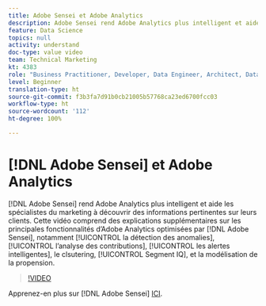 ```yaml
---
title: Adobe Sensei et Adobe Analytics
description: Adobe Sensei rend Adobe Analytics plus intelligent et aide les spécialistes du marketing à découvrir des informations pertinentes sur leurs clients. Cette vidéo comprend des explications supplémentaires sur les principales fonctionnalités dʼAdobe Analytics optimisées par Adobe Sensei, notamment la détection des anomalies, lʼanalyse des contributions, les alertes intelligentes, le clustering, Segment IQ et la modélisation de la propension.
feature: Data Science
topics: null
activity: understand
doc-type: value video
team: Technical Marketing
kt: 4383
role: "Business Practitioner, Developer, Data Engineer, Architect, Data Architect, Administrator, Leader"
level: Beginner
translation-type: ht
source-git-commit: f3b3fa7d91b0cb21005b57768ca23ed6700fcc03
workflow-type: ht
source-wordcount: '112'
ht-degree: 100%

---
```



# [!DNL Adobe Sensei] et Adobe Analytics

[!DNL Adobe Sensei] rend Adobe Analytics plus intelligent et aide les spécialistes du marketing à découvrir des informations pertinentes sur leurs clients. Cette vidéo comprend des explications supplémentaires sur les principales fonctionnalités dʼAdobe Analytics optimisées par [!DNL Adobe Sensei], notamment [!UICONTROL la détection des anomalies], [!UICONTROL lʼanalyse des contributions], [!UICONTROL les alertes intelligentes], le clsutering, [!UICONTROL Segment IQ], et la modélisation de la propension.

>[!VIDEO](https://video.tv.adobe.com/v/31500/?quality=12)

Apprenez-en plus sur [!DNL Adobe Sensei] [ICI](https://www.adobe.com/fr/sensei.html).
